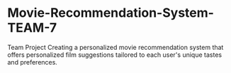 # Movie-Recommendation-System-TEAM-7
Team Project
Creating a personalized movie recommendation system that offers personalized film suggestions tailored to each user's unique tastes and preferences.
